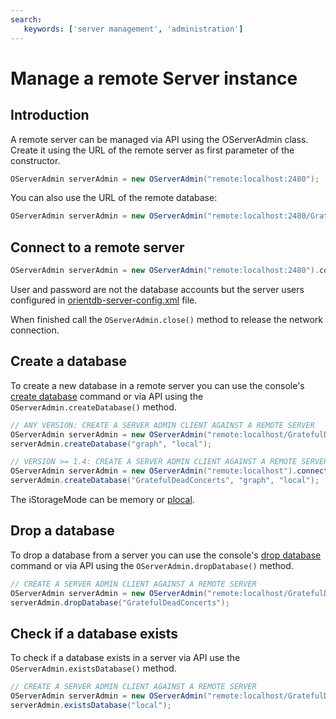 ```yaml
---
search:
   keywords: ['server management', 'administration']
---
```



# Manage a remote Server instance

## Introduction

A remote server can be managed via API using the OServerAdmin class. Create it using the URL of the remote server as first parameter of the constructor.

```java
OServerAdmin serverAdmin = new OServerAdmin("remote:localhost:2480");
```

You can also use the URL of the remote database:
```java
OServerAdmin serverAdmin = new OServerAdmin("remote:localhost:2480/GratefulDeadConcerts");
```

## Connect to a remote server

```java
OServerAdmin serverAdmin = new OServerAdmin("remote:localhost:2480").connect("admin", "admin");
```

User and password are not the database accounts but the server users configured in [orientdb-server-config.xml](DB-Server.md#configuration) file.

When finished call the <code>OServerAdmin.close()</code> method to release the network connection.

## Create a database

To create a new database in a remote server you can use the console's [create database](Console-Command-Create-Database.md) command  or via API using the <code>OServerAdmin.createDatabase()</code> method.
```java
// ANY VERSION: CREATE A SERVER ADMIN CLIENT AGAINST A REMOTE SERVER
OServerAdmin serverAdmin = new OServerAdmin("remote:localhost/GratefulDeadConcerts").connect("admin", "admin");
serverAdmin.createDatabase("graph", "local");
```

```java
// VERSION >= 1.4: CREATE A SERVER ADMIN CLIENT AGAINST A REMOTE SERVER
OServerAdmin serverAdmin = new OServerAdmin("remote:localhost").connect("admin", "admin");
serverAdmin.createDatabase("GratefulDeadConcerts", "graph", "local");
```

The iStorageMode can be memory or [plocal](https://github.com/orientechnologies/orientdb/wiki/plocal-storage-engine).

## Drop a database

To drop a database from a server you can use the console's  [drop database](Console-Command-Drop-Database.md) command or via API using the <code>OServerAdmin.dropDatabase()</code> method.
```java
// CREATE A SERVER ADMIN CLIENT AGAINST A REMOTE SERVER
OServerAdmin serverAdmin = new OServerAdmin("remote:localhost/GratefulDeadConcerts").connect("admin", "admin");
serverAdmin.dropDatabase("GratefulDeadConcerts");
```

## Check if a database exists

To check if a database exists in a server via API use the <code>OServerAdmin.existsDatabase()</code> method.
```java
// CREATE A SERVER ADMIN CLIENT AGAINST A REMOTE SERVER
OServerAdmin serverAdmin = new OServerAdmin("remote:localhost/GratefulDeadConcerts").connect("admin", "admin");
serverAdmin.existsDatabase("local");
```
